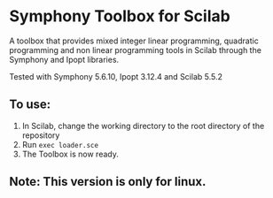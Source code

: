 # Symphony Toolbox for Scilab

A toolbox that provides mixed integer linear programming, quadratic programming and non linear programming tools in Scilab through the Symphony and Ipopt libraries.

Tested with Symphony 5.6.10, Ipopt 3.12.4 and Scilab 5.5.2

## To use:
1. In Scilab, change the working directory to the root directory of the repository
2. Run `exec loader.sce`
3. The Toolbox is now ready.

## Note: This version is only for linux.
